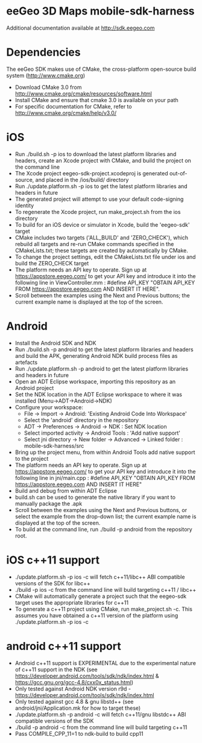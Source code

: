 eeGeo 3D Maps mobile-sdk-harness
================================

Additional documentation available at http://sdk.eegeo.com

Dependencies
============

The eeGeo SDK makes use of CMake, the cross-platform open-source build system (http://www.cmake.org)

* Download CMake 3.0 from http://www.cmake.org/cmake/resources/software.html
* Install CMake and ensure that cmake 3.0 is available on your path
* For specific documentation for CMake, refer to http://www.cmake.org/cmake/help/v3.0/

iOS
===

* Run ./build.sh -p ios to download the latest platform libraries and headers, create an Xcode project with CMake, and build the project on the command line
* The Xcode project eegeo-sdk-project.xcodeproj is generated out-of-source, and placed in the /ios/build/ directory
* Run ./update.platform.sh -p ios to get the latest platform libraries and headers in future
* The generated project will attempt to use your default code-signing identity
* To regenerate the Xcode project, run make_project.sh from the ios directory
* To build for an iOS device or simulator in Xcode, build the 'eegeo-sdk' target
* CMake includes two targets ('ALL_BUILD' and 'ZERO_CHECK'), which rebuild all targets and re-run CMake commands specified in the CMakeLists.txt; these targets are created by automatically by CMake. 
* To change the project settings, edit the CMakeLists.txt file under ios and build the ZERO_CHECK target
* The platform needs an API key to operate. Sign up at https://appstore.eegeo.com/ to get your API key and introduce it into the following line in ViewController.mm : 
	#define API_KEY "OBTAIN API_KEY FROM https://appstore.eegeo.com AND INSERT IT HERE".
* Scroll between the examples using the Next and Previous buttons; the current example name is displayed at the top of the screen.


Android
=======

* Install the Android SDK and NDK
* Run ./build.sh -p android to get the latest platform libraries and headers and build the APK, generating Android NDK build process files as artefacts
* Run ./update.platform.sh -p android to get the latest platform libraries and headers in future
* Open an ADT Eclipse workspace, importing this repository as an Android project
* Set the NDK location in the ADT Eclipse workspace to where it was installed (Menu->ADT->Android->NDK)
* Configure your workspace:
    * File -> Import -> Android: 'Existing Android Code Into Workspace'
    * Select the 'android' directory in the repository
    * ADT -> Preferences -> Android -> NDK : Set NDK location
    * Select imported activity -> Android Tools : 'Add native support'
    * Select jni directory -> New folder -> Advanced -> Linked folder : mobile-sdk-harness/src
* Bring up the project menu, from within Android Tools add native support to the project
* The platform needs an API key to operate. Sign up at https://appstore.eegeo.com/ to get your API key and introduce it into the following line in jni/main.cpp : 
	#define API_KEY "OBTAIN API_KEY FROM https://appstore.eegeo.com AND INSERT IT HERE"
* Build and debug from within ADT Eclipse
* build.sh can be used to generate the native library if you want to manually package the .apk
* Scroll between the examples using the Next and Previous buttons, or select the example from the drop-down list; the current example name is displayed at the top of the screen. 
* To build at the command line, run ./build -p android from the repository root.

iOS c++11 support
=================
* ./update.platform.sh -p ios -c will fetch c++11/libc++ ABI compatible versions of the SDK for libc++
* ./build -p ios -c from the command line will build targeting c++11 / libc++
* CMake will automatically generate a project such that the eegeo-sdk target uses the appropriate libraries for c++11
* To generate a c++11 project using CMake, run make_project.sh -c. This assumes you have obtained a c++11 version of the platform using ./update.platform.sh -p ios -c

android c++11 support
=====================
* Android c++11 support is EXPERIMENTAL due to the experimental nature of c++11 support in the NDK (see https://developer.android.com/tools/sdk/ndk/index.html & https://gcc.gnu.org/gcc-4.8/cxx0x_status.html)
* Only tested against Android NDK version r9d - https://developer.android.com/tools/sdk/ndk/index.html
* Only tested against gcc 4.8 & gnu libstd++ (see android/jni/Application.mk for how to target these)
* ./update.platform.sh -p android -c will fetch c++11/gnu libstdc++ ABI compatible versions of the SDK
* ./build -p android -c from the command line will build targeting c++11
* Pass COMPILE_CPP_11=1 to ndk-build to build cpp11